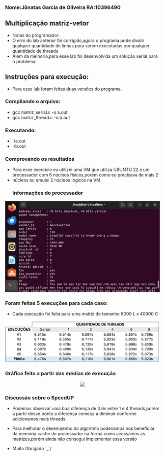 ###  Nome:Jônatas Garcia de Oliveira RA:10396490

## Multiplicação matriz-vetor
- Notas do programador:
- O erro do lab anterior foi corrigido,agora o programa pode dividir qualquer quantidade de linhas para serem executadas por qualquer quantidade de threads
- Além da melhoria,para esse lab foi desenvolvida um solução serial para o problema.
  
## Instruções para execução:
- Para esse lab foram feitas duas versões do programa.

###  Compilando o  arquivo:
- gcc matriz_serial.c -o a.out
- gcc matriz_thread.c -o b.out

###  Executando:
- ./a.out
- ./b.out

### Comprovando os resultados
- Para esse exercicio eu utilizei uma VM que utiliza UBUNTU 22 e um processador com 6 núcleos fisicos,porém como eu precisava de mais 2
- núcleos eu emulei 2 núcleos lógicos na VM.
  ### Informações do processador
 <p align = "center">
     <img src = https://github.com/Jonatas-G-Oliveira/ComputacaoParelela/blob/main/lab03Threads/imagens/info_cpu.png>
  </p>
 
### Foram feitas 5 execuções para cada caso:
- Cada execução foi feita para uma matriz de tamanho 6000 L x 40000 C
 <p align = "center">
     <img src = https://github.com/Jonatas-G-Oliveira/ComputacaoParelela/blob/main/lab03Threads/imagens/Tabela_Execu%C3%A7%C3%B5es.png>
  </p>

### Gráfico feito a partir das médias de execução
 <p align = "center">
     <img src = https://github.com/Jonatas-G-Oliveira/ComputacaoParelela/blob/main/lab03Threads/imagens/Gr%C3%A1fico.png>
  </p>

### Discussão sobre o SpeedUP
  - Podemos observar uma boa diferença de 0.6s entre 1 e 4 threads,porém a partir desse ponto a diferença começa a diminuir conforme adicionamos mais threads
  - Para melhorar o desempenho do algoritmo poderiamos nos beneficiar da memória cache do processador na forma como acessamos as matrizes,porém ainda não consegui implementar essa versão

- Muito Obrigado ´_´/
